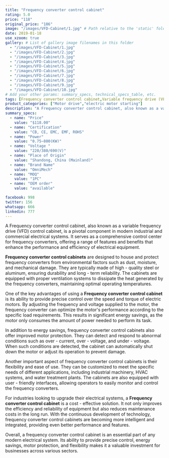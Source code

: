 ```yaml
---
title: "Frequency converter control cabinet"
rating: 5.0
price: "118"
original_price: "186"
image: "/images/VFD-Cabinet/1.jpg" # Path relative to the 'static' folder or use Hugo Pipes
date: 2019-01-18
use_xzoom: true
gallery: # List of gallery image filenames in this folder
  - "/images/VFD-Cabinet/1.jpg"
  - "/images/VFD-Cabinet/2.jpg"
  - "/images/VFD-Cabinet/3.jpg"
  - "/images/VFD-Cabinet/4.jpg"
  - "/images/VFD-Cabinet/5.jpg"
  - "/images/VFD-Cabinet/6.jpg"
  - "/images/VFD-Cabinet/7.jpg"
  - "/images/VFD-Cabinet/8.jpg"
  - "/images/VFD-Cabinet/9.jpg"
  - "/images/VFD-Cabinet/10.jpg"
# Add your other params: summary_specs, technical_specs_table, etc.
tags: [Frequency converter control cabinet,Variable frequency drive (VFD) control cabinet,Industrial electrical systems,Commercial electrical systems,Frequency converter housing,Frequency converter protection,Energy savings,Motor speed control,Motor torque control,Motor protection,Customizable frequency converter cabinets,User - friendly frequency converter interface,Cost - effective electrical system upgrade,Intelligent frequency converter cabinets,Integrated frequency converter cabinets]
product_categories: ["Motor drive","electric motor starting"]
description: "A Frequency converter control cabinet, also known as a variable frequency drive (VFD) control cabinet, is a pivotal component in modern industrial and commercial electrical systems."
summary_specs:
  - name: "Price"
    value: "$118.00"
  - name: "Certification"
    value: "CB, CE, EMC, EMF, ROHS"
  - name: "Power"
    value: "0.75~800(KW)"
  - name: "Voltage "
    value: "220/380/690(V)"
  - name: "Place of Origin"
    value: "Shandong, China (Mainland)"
  - name: "Brand Name"
    value: "OmniMech"
  - name: "MOQ"
    value: "1PC"
  - name: "OEM order"
    value: "available"

facebook: 998
twitter: 156
whatsapp: 666
linkedin: 777    
---
```


A Frequency converter control cabinet, also known as a variable frequency drive (VFD) control cabinet, is a pivotal component in modern industrial and commercial electrical systems. It serves as a comprehensive control center for frequency converters, offering a range of features and benefits that enhance the performance and efficiency of electrical equipment.

**Frequency converter control cabinets** are designed to house and protect frequency converters from environmental factors such as dust, moisture, and mechanical damage. They are typically made of high - quality steel or aluminum, ensuring durability and long - term reliability. The cabinets are equipped with proper ventilation systems to dissipate the heat generated by the frequency converters, maintaining optimal operating temperatures.

One of the key advantages of using a **Frequency converter control cabinet** is its ability to provide precise control over the speed and torque of electric motors. By adjusting the frequency and voltage supplied to the motor, the frequency converter can optimize the motor's performance according to the specific load requirements. This results in significant energy savings, as the motor only consumes the amount of power needed to perform its task.

In addition to energy savings, frequency converter control cabinets also offer improved motor protection. They can detect and respond to abnormal conditions such as over - current, over - voltage, and under - voltage. When such conditions are detected, the cabinet can automatically shut down the motor or adjust its operation to prevent damage.

Another important aspect of frequency converter control cabinets is their flexibility and ease of use. They can be customized to meet the specific needs of different applications, including industrial machinery, HVAC systems, and water treatment plants. The cabinets are also equipped with user - friendly interfaces, allowing operators to easily monitor and control the frequency converters.

For industries looking to upgrade their electrical systems, a **Frequency converter control cabinet** is a cost - effective solution. It not only improves the efficiency and reliability of equipment but also reduces maintenance costs in the long run. With the continuous development of technology, frequency converter control cabinets are becoming more intelligent and integrated, providing even better performance and features.

Overall, a frequency converter control cabinet is an essential part of any modern electrical system. Its ability to provide precise control, energy savings, motor protection, and flexibility makes it a valuable investment for businesses across various sectors. 